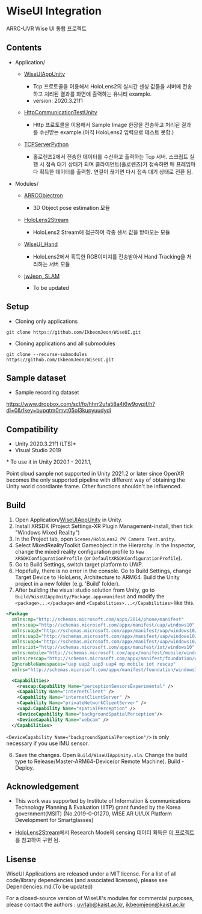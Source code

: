 # WiseUI Integration 
ARRC-UVR Wise UI 통합 프로젝트



## Contents

- Application/
  - [WiseUIAppUnity](https://github.com/IkbeomJeon/WiseUI/tree/master/Applications/WiseUIAppUnity) 
    - Tcp 프로토콜을 이용해서 HoloLens2의 실시간 센싱 값들을 서버에 전송하고 처리된 결과를 화면에 출력하는 유니티 example.
    - version: 2020.3.21f1 

  - [HttpCommunicationTestUnity](https://github.com/IkbeomJeon/WiseUI/tree/master/Applications/HttpCommunicationTestUnity)
    - Http 프로토콜을 이용해서 Sample Image 한장을 전송하고 처리된 결과를 수신받는 example.(아직 HoloLens2 입력으로 테스트 못함.)

  - [TCPServerPython](https://github.com/IkbeomJeon/WiseUI/tree/master/Applications/TCPServerPython)
    - 홀로렌즈2에서 전송한 데이터를 수신하고 출력하는 Tcp 서버. 스크립트 실행 시 접속 대기 상태가 되며 클라이언트(홀로렌즈)가 접속하면 매 프레임마다 획득한 데이터를 출력함. 연결이 끊기면 다시 접속 대기 상태로 전환 됨.

 
  
- Modules/

  - [ARRCObjectron](https://gitlab.com/IkbeomJeon/arrcobjectron)
    - 3D Object pose estimation 모듈

  - [HoloLens2Stream](https://github.com/IkbeomJeon/HoloLens2Stream)
    - HoloLens2 Stream에 접근하여 각종 센서 값을 받아오는 모듈
    
  - [WiseUI_Hand](https://gitlab.com/woojin.cho/wiseui_hand)
    - HoloLens2에서 획득한 RGB이미지를 전송받아서 Hand Tracking을 처리하는 서버 모듈

  - [jwJeon, SLAM]()
    - To be updated



## Setup

- Cloning only applications
```
git clone https://github.com/IkbeomJeon/WiseUI.git
```


-  Cloning applications and all submodules

```
git clone --recurse-submodules https://github.com/IkbeomJeon/WiseUI.git
```

## Sample dataset

- Sample recording dataset 

https://www.dropbox.com/scl/fo/hhrr2ufa58a4i6w9oypjf/h?dl=0&rlkey=bupqtm0mvt05pl3kupyuudydi



## Compatibility

- Unity 2020.3.21f1 (LTS)*
- Visual Studio 2019

\* To use it in Unity 2020.1 - 2021.1,



Point cloud sample not supported in Unity 2021.2 or later since OpenXR becomes the only supported pipeline with different way of obtaining the Unity world coordiante frame. Other functions shouldn't be influenced.




## Build 

1. Open Application/[WiseUIAppUnity](https://github.com/IkbeomJeon/WiseUI/tree/master/Applications/WiseUIAppUnity)  in Unity.
2. Install XRSDK (Project Settings-XR Plugin Management-install, then tick "Windows Mixed Reality")
3. In the Project tab, open `Scenes/HoloLens2 PV Camera Test.unity`.
4. Select MixedRealityToolkit Gameobject in the Hierarchy. In the Inspector, change the mixed reality configuration profile to `New XRSDKConfigurationProfile` (or `DefaultXRSDKConfigurationProfile`).
5. Go to Build Settings, switch target platform to UWP.
6. Hopefully, there is no error in the console. Go to Build Settings, change Target Device to HoloLens, Architecture to ARM64. Build the Unity project in a new folder (e.g. 'Build' folder).
7. After building the visual studio solution from Unity, go to `Build/WiseUIAppUnity/Package.appxmanifest` and modify the `<package>...</package>` and `<Capabilities>...</Capabilities>`  like this.

```xml 
<Package 
  xmlns:mp="http://schemas.microsoft.com/appx/2014/phone/manifest" 
  xmlns:uap="http://schemas.microsoft.com/appx/manifest/uap/windows10" 
  xmlns:uap2="http://schemas.microsoft.com/appx/manifest/uap/windows10/2" 
  xmlns:uap3="http://schemas.microsoft.com/appx/manifest/uap/windows10/3" 
  xmlns:uap4="http://schemas.microsoft.com/appx/manifest/uap/windows10/4" 
  xmlns:iot="http://schemas.microsoft.com/appx/manifest/iot/windows10" 
  xmlns:mobile="http://schemas.microsoft.com/appx/manifest/mobile/windows10" 
  xmlns:rescap="http://schemas.microsoft.com/appx/manifest/foundation/windows10/restrictedcapabilities" 
  IgnorableNamespaces="uap uap2 uap3 uap4 mp mobile iot rescap" 
  xmlns="http://schemas.microsoft.com/appx/manifest/foundation/windows10"> 
```

```xml
  <Capabilities>
    <rescap:Capability Name="perceptionSensorsExperimental" />
    <Capability Name="internetClient" />
    <Capability Name="internetClientServer" />
    <Capability Name="privateNetworkClientServer" />
    <uap2:Capability Name="spatialPerception" />
    <DeviceCapability Name="backgroundSpatialPerception"/>
    <DeviceCapability Name="webcam" />
  </Capabilities>
```

`<DeviceCapability Name="backgroundSpatialPerception"/>` is only necessary if you use IMU sensor. 

6. Save the changes. Open `Build/WiseUIAppUnity.sln`. Change the build type to Release/Master-ARM64-Device(or Remote Machine). Build - Deploy.



## Acknowledgement
- This work was supported by Institute of Information & communications Technology Planning & Evaluation (IITP) grant funded by the Korea government(MSIT) (No.2019-0-01270, WISE AR UI/UX Platform Development for Smartglasses)

- [HoloLens2Stream](https://github.com/IkbeomJeon/HoloLens2Stream)에서 Research Mode의 sensing 데이터 획득은 [이 프로젝트](https://github.com/petergu684/HoloLens2-ResearchMode-Unity)를 참고하여 구현 됨.





## Lisense
WiseUI Applications are released under a MIT license. For a list of all code/library dependencies (and associated licenses), please see Dependencies.md.(To be updated)

For a closed-source version of WiseUI's modules for commercial purposes, please contact the authors : uvrlab@kaist.ac.kr, ikbeomjeon@kaist.ac.kr



